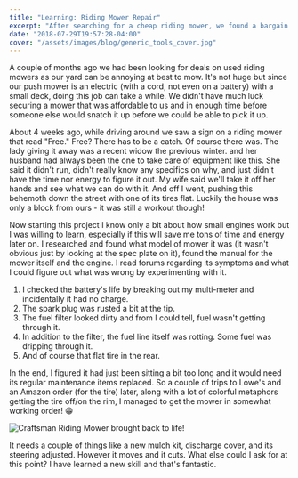 ```yaml
---
title: "Learning: Riding Mower Repair"
excerpt: "After searching for a cheap riding mower, we found a bargain: Free. Of course that brings with it its own adventure. Time to add another trade to my belt of things I needed to know."
date: "2018-07-29T19:57:28-04:00"
cover: "/assets/images/blog/generic_tools_cover.jpg"
---
```


A couple of months ago we had been looking for deals on used riding mowers as our yard can be annoying at best to mow. It's not huge but since our push mower is an electric (with a cord, not even on a battery) with a small deck, doing this job can take a while. We didn't have much luck securing a mower that was affordable to us and in enough time before someone else would snatch it up before we could be able to pick it up.

About 4 weeks ago, while driving around we saw a sign on a riding mower that read "Free." Free? There has to be a catch. Of course there was. The lady giving it away was a recent widow the previous winter. and her husband had always been the one to take care of equipment like this. She said it didn't run, didn't really know any specifics on why, and just didn't have the time nor energy to figure it out. My wife said we'll take it off her hands and see what we can do with it. And off I went, pushing this behemoth down the street with one of its tires flat. Luckily the house was only a block from ours - it was still a workout though!

Now starting this project I know only a bit about how small engines work but I was willing to learn, especially if this will save me tons of time and energy later on. I researched and found what model of mower it was (it wasn't obvious just by looking at the spec plate on it), found the manual for the mower itself and the engine. I read forums regarding its symptoms and what I could figure out what was wrong by experimenting with it.

1. I checked the battery's life by breaking out my multi-meter and incidentally it had no charge.
2. The spark plug was rusted a bit at the tip.
3. The fuel filter looked dirty and from I could tell, fuel wasn't getting through it.
4. In addition to the filter, the fuel line itself was rotting. Some fuel was dripping through it.
5. And of course that flat tire in the rear.

In the end, I figured it had just been sitting a bit too long and it would need its regular maintenance items replaced. So a couple of trips to Lowe's and an Amazon order (for the tire) later, along with a lot of colorful metaphors getting the tire off/on the rim, I managed to get the mower in somewhat working order! 😁

![Craftsman Riding Mower brought back to life!](/assets/images/blog/craftsman_riding_mower.jpg)

It needs a couple of things like a new mulch kit, discharge cover, and its steering adjusted. However it moves and it cuts. What else could I ask for at this point? I have learned a new skill and that's fantastic.
